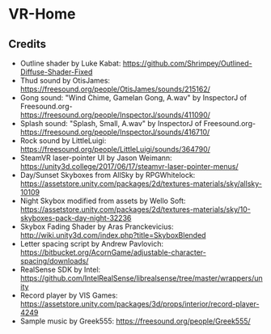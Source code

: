 # VR-Home

## Credits
- Outline shader by Luke Kabat: https://github.com/Shrimpey/Outlined-Diffuse-Shader-Fixed
- Thud sound by OtisJames: https://freesound.org/people/OtisJames/sounds/215162/
- Gong sound: "Wind Chime, Gamelan Gong, A.wav" by InspectorJ of Freesound.org- https://freesound.org/people/InspectorJ/sounds/411090/
- Splash sound: "Splash, Small, A.wav" by InspectorJ of Freesound.org- https://freesound.org/people/InspectorJ/sounds/416710/
- Rock sound by LittleLuigi: https://freesound.org/people/LittleLuigi/sounds/364790/
- SteamVR laser-pointer UI by Jason Weimann: https://unity3d.college/2017/06/17/steamvr-laser-pointer-menus/
- Day/Sunset Skyboxes from AllSky by RPGWhitelock: https://assetstore.unity.com/packages/2d/textures-materials/sky/allsky-10109
- Night Skybox modified from assets by Wello Soft: https://assetstore.unity.com/packages/2d/textures-materials/sky/10-skyboxes-pack-day-night-32236
- Skybox Fading Shader by Aras Pranckevicius: http://wiki.unity3d.com/index.php?title=SkyboxBlended
- Letter spacing script by Andrew Pavlovich: https://bitbucket.org/AcornGame/adjustable-character-spacing/downloads/
- RealSense SDK by Intel: https://github.com/IntelRealSense/librealsense/tree/master/wrappers/unity
- Record player by VIS Games: https://assetstore.unity.com/packages/3d/props/interior/record-player-4249
- Sample music by Greek555: https://freesound.org/people/Greek555/
